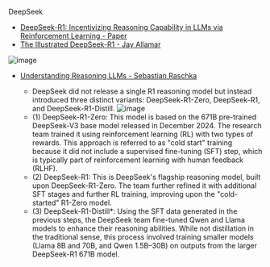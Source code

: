 DeepSeek
- [DeepSeek-R1: Incentivizing Reasoning Capability in LLMs via Reinforcement Learning - Paper](https://arxiv.org/abs/2501.12948)
-  [The Illustrated DeepSeek-R1 - Jay Allamar](https://newsletter.languagemodels.co/p/the-illustrated-deepseek-r1)

 ![image](https://github.com/user-attachments/assets/48fcb97a-e9d3-4def-bc58-737868c567b7)


- [Understanding Reasoning LLMs - Sebastian Raschka](https://www.linkedin.com/pulse/understanding-reasoning-llms-sebastian-raschka-phd-1tshc/?trackingId=IUjZ42GWSOmZmtdNX5lBRw%3D%3D)
         
  - DeepSeek did not release a single R1 reasoning model but instead introduced three distinct variants: DeepSeek-R1-Zero, DeepSeek-R1, and DeepSeek-R1-Distill.
   ![image](https://github.com/user-attachments/assets/3a917d7a-97ba-4951-be0e-b42b53ee29fe)
  - (1) DeepSeek-R1-Zero: This model is based on the 671B pre-trained DeepSeek-V3 base model released in December 2024. The research team trained it using reinforcement learning (RL) with two types of rewards. This approach is referred to as "cold start" training because it did not include a supervised fine-tuning (SFT) step, which is typically part of reinforcement learning with human feedback (RLHF).
  - (2) DeepSeek-R1: This is DeepSeek's flagship reasoning model, built upon DeepSeek-R1-Zero. The team further refined it with additional SFT stages and further RL training, improving upon the "cold-started" R1-Zero model.
  - (3) DeepSeek-R1-Distill*: Using the SFT data generated in the previous steps, the DeepSeek team fine-tuned Qwen and Llama models to enhance their reasoning abilities. While not distillation in the traditional sense, this process involved training smaller models (Llama 8B and 70B, and Qwen 1.5B–30B) on outputs from the larger DeepSeek-R1 671B model.
